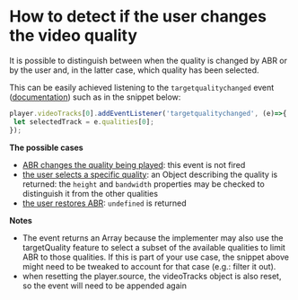 # How to detect if the user changes the video quality

It is possible to distinguish between when the quality is changed by ABR or by the user and, in the latter case, which quality has been selected.

This can be easily achieved listening to the `targetqualitychanged` event ([documentation](pathname:///theoplayer/v6/api-reference/web/interfaces/TargetQualityChangedEvent.html)) such as in the snippet below:
```js   
player.videoTracks[0].addEventListener('targetqualitychanged', (e)=>{  
 let selectedTrack = e.qualities[0];
});
```  

**The possible cases**
* <u>ABR changes the quality being played</u>: this event is not fired
* <u>the user selects a specific quality</u>: an Object describing the quality is returned: the `height` and `bandwidth` properties may be checked to distinguish it from the other qualities
* <u>the user restores ABR</u>: `undefined` is returned

**Notes**
* The event returns an Array because the implementer may also use the targetQuality feature to select a subset of the available qualities to limit ABR to those qualities. If this is part of your use case, the snippet above might need to be tweaked to account for that case (e.g.: filter it out).
* when resetting the player.source, the videoTracks object is also reset, so the event will need to be appended again
